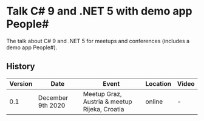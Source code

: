 # Talk C# 9 and .NET 5 with demo app People#
The talk about C# 9 and .NET 5 for meetups and conferences (includes a demo app People#).

## History
|Version|Date|Event|Location|Video|
|---|---|---|---|---|
|0.1|December 9th 2020|Meetup Graz, Austria & meetup Rijeka, Croatia|online| - |
